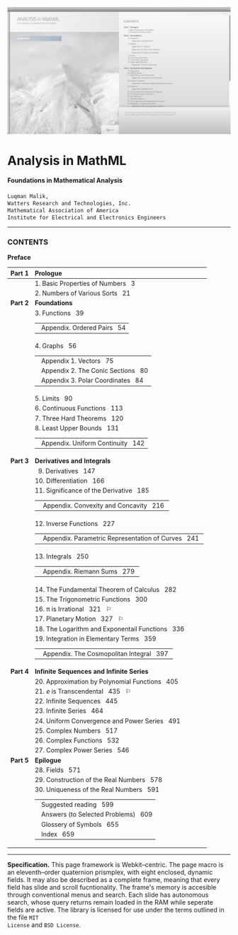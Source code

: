 <p align="center">
  <img src="https://raw.githubusercontent.com/luqmanmalik/Analysis-MathML/master/cover.png">
</p>

# Analysis in MathML
#### Foundations in Mathematical Analysis
```
Luqman Malik,
Watters Research and Technologies, Inc.
Mathematical Association of America
Institute for Electrical and Electronics Engineers
```

---
### CONTENTS 

__Preface__

| Part 1       |  Prologue                                |
|--------------|:-----------------------------------------|
|              |  1. Basic Properties of Numbers &nbsp; 3 |
|              |  2. Numbers of Various Sorts &nbsp; 21   |
| __Part 2__   |  __Foundations__                         |
|              |  3. Functions &nbsp; 39<table><tr><td>&nbsp; Appendix. Ordered Pairs &nbsp; 54</td></tr></table>|
|              |  4. Graphs &nbsp; 56<table><tr><td>&nbsp; Appendix 1. Vectors &nbsp; 75</td></tr><tr><td style="indent:30px">&nbsp; Appendix 2. The Conic Sections &nbsp; 80</td></tr></tr><tr><td style="indent:30px">&nbsp; Appendix 3. Polar Coordinates &nbsp; 84</td></tr></table>|
|              |  5. Limits &nbsp; 90                                      |
|              |  6. Continuous Functions &nbsp; 113                       |
|              |  7. Three Hard Theorems &nbsp; 120                        |
|              |  8. Least Upper Bounds &nbsp; 131<table><tr><td style="margin-left:30px">&nbsp; Appendix. Uniform Continuity &nbsp; 142</td></tr></table>|
| __Part 3__   |  __Derivatives and Integrals__                            |
|              |  &nbsp;&nbsp;9. Derivatives &nbsp; 147                    |
|              |  10. Differentiation &nbsp; 166 |
|              |  11. Significance of the Derivative &nbsp; 185<table><tr><td>&nbsp;&nbsp; Appendix. Convexity and Concavity &nbsp; 216&nbsp;</td></tr></table>|
|              |  12. Inverse Functions &nbsp; 227<table><tr><td>&nbsp;&nbsp; Appendix. Parametric Representation of Curves &nbsp; 241&nbsp;</td></tr></table>|
|              |  13. Integrals &nbsp; 250<table><tr><td style="margin-left:30px">&nbsp;&nbsp; Appendix. Riemann Sums &nbsp; 279&nbsp;</td></tr></table>|
|              |  14. The Fundamental Theorem of Calculus &nbsp; 282|
|              |  15. The Trigonometric Functions &nbsp; 300
|              |  16. &pi; is Irrational &nbsp; 321 &nbsp; &#9872;|
|              |  17. Planetary Motion &nbsp; 327 &nbsp; &#9872; |
|              |  18. The Logarithm and Exponentail Functions &nbsp; 336|
|              |  19. Integration in Elementary Terms &nbsp; 359<table><tr><td style="margin-left:30px">&nbsp;&nbsp; Appendix. The Cosmopolitan Integral &nbsp; 397&nbsp;</td></tr></table>|
| __Part 4__   |  __Infinite Sequences and Infinite Series__               |
|              |  20. Approximation by Polynomial Functions &nbsp; 405     |
|              |  21. <i>e</i> is Transcendental &nbsp; 435 &nbsp; &#9872; |
|              |  22. Infinite Sequences &nbsp; 445                        |
|              |  23. Infinite Series &nbsp; 464                           |
|              |  24. Uniform Convergence and Power Series &nbsp; 491      |
|              |  25. Complex Numbers &nbsp; 517                           |
|              |  26. Complex Functions &nbsp; 532                         |
|              |  27. Complex Power Series &nbsp; 546                      |
| __Part 5__   |  __Epilogue__                         |
|              |  28. Fields &nbsp; 571                                     |
|              |  29. Construction of the Real Numbers &nbsp; 578          |
|              |  30. Uniqueness of the Real Numbers &nbsp; 591<table><tr><td>&nbsp; Suggested reading &nbsp; 599</td></tr><tr><td style="indent:30px">&nbsp; Answers (to Selected Problems) &nbsp; 609</td></tr></tr><tr><td style="indent:30px">&nbsp; Glossery of Symbols &nbsp; 655</td></tr><tr><td>&nbsp; Index &nbsp; 659</td></tr></table>|
---
__Specification.__ This page framework is Webkit–centric. The page macro is an eleventh–order quaternion prismplex, with eight enclosed, dynamic fields. It may also be described as a complete frame, meaning that every field has slide and scroll fucntionality. The frame's memory is accesible through conventional menus and search. Each slide has autonomous search, whose query returns remain loaded in the RAM while seperate fields are active. The library is licensed for use under the terms outlined in the file <code>MIT License</code> and <code>BSD License</code>.
